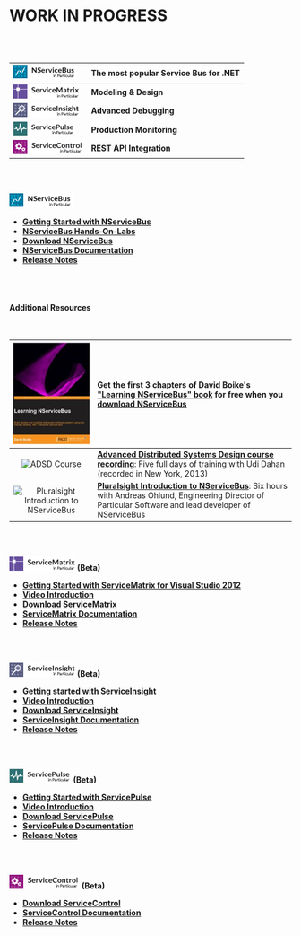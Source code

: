 

<br/><br/>

# WORK IN PROGRESS

<br/><br/>

|![NServiceNus](logo-nsb.png)| **The most popular Service Bus for .NET** |
|:--|:--|
|![ServiceMatrix](logo-sm.png)| **Modeling & Design** |
|![ServiceInsight](logo-si.png)| **Advanced Debugging** |
|![ServicePulse](logo-sp.png)| **Production Monitoring** |
|![ServiceControl](logo-sc.png)| **REST API Integration** |


 


<br/><br/>

![NServiceNus](logo-nsb.png)
<a name="nsb-start-here"></a>

- **[Getting Started with NServiceBus](/nservicebus/#getting-started)**
- **[NServiceBus Hands-On-Labs](http://particular.net/HandsOnLabs)**
- **[Download NServiceBus](http://particular.net/downloads)**
- **[NServiceBus Documentation](/nservicebus)**
- **[Release Notes](https://github.com/Particular/NServiceBus/releases)**


<br/><br/>
#### Additional Resources
<br/>

|![Learning NServiceNus Book](learning-nservicebus-book.jpg)| Get the first 3 chapters of David Boike's ["Learning NServiceBus" book](http://www.packtpub.com/build-distributed-software-systems-using-dot-net-enterprise-service-bus/book) for free when you [download NServiceBus](http://particular.net/downloads)  |
|:--:|:--|
|![ADSD Course](http://particular.net/Media/Default/Online%20training/particular-courses.png)| **[Advanced Distributed Systems Design course recording](http://particular.net/adsd)**: Five full days of training with Udi Dahan (recorded in New York, 2013)|
|![Pluralsight Introduction to NServiceBus](http://particular.net/Media/Default/Online%20training/pluralsight-courses.png)| **[Pluralsight Introduction to NServiceBus](http://pluralsight.com/training/Courses/TableOfContents/nservicebus)**: Six hours with Andreas Ohlund, Engineering Director of Particular Software and lead developer of NServiceBus|

<br/><br/>


![ServiceMatrix for Visual Studio 2012](logo-sm.png) **(Beta)**
<a name="sm-start-here"></a>


- **[Getting Started with ServiceMatrix for Visual Studio 2012](/servicematrix/getting-started)**
- **[Video Introduction](http://particular.net/ServiceMatrix)**
- **[Download ServiceMatrix](http://particular.net/downloads)**
- **[ServiceMatrix Documentation](/servicematrix)**
- **[Release Notes](https://github.com/Particular/ServiceMatrix/releases)**



<br/><br/>


![ServiceInsight](logo-si.png) **(Beta)**
<a name="si-start-here"></a>


- **[Getting started with ServiceInsight](/serviceinsight/getting-started--overview)**
- **[Video Introduction](http://particular.net/ServiceInsight)**
- **[Download ServiceInsight](http://particular.net/downloads)**
- **[ServiceInsight Documentation](/serviceinsight)** 
- **[Release Notes](https://github.com/Particular/ServiceInsight/releases)**



<br/><br/>


![ServicePulse](logo-sp.png) **(Beta)**
<a name="sp-start-here"></a>


- **[Getting Started with ServicePulse](/servicepulse)** 
- **[Video Introduction](http://particular.net/ServicePulse)**
- **[Download ServicePulse](http://particular.net/downloads)**
- **[ServicePulse Documentation](/servicepulse)** 
- **[Release Notes](https://github.com/Particular/ServicePulse/releases)**



<br/><br/>


![ServiceControl](logo-sc.png) **(Beta)**
<a name="sc-start-here"></a>


- **[Download ServiceControl](http://particular.net/downloads)**
- **[ServiceControl Documentation](/servicecontrol)** 
- **[Release Notes](https://github.com/Particular/ServiceControl/releases)**


